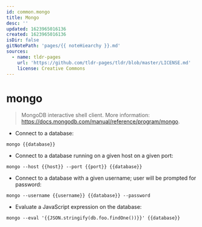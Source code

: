 ```yaml
---
id: common.mongo
title: Mongo
desc: ''
updated: 1623965016136
created: 1623965016136
isDir: false
gitNotePath: 'pages/{{ noteHiearchy }}.md'
sources:
  - name: tldr-pages
    url: 'https://github.com/tldr-pages/tldr/blob/master/LICENSE.md'
    license: Creative Commons
---
```

# mongo

> MongoDB interactive shell client.
> More information: <https://docs.mongodb.com/manual/reference/program/mongo>.

- Connect to a database:

`mongo {{database}}`

- Connect to a database running on a given host on a given port:

`mongo --host {{host}} --port {{port}} {{database}}`

- Connect to a database with a given username; user will be prompted for password:

`mongo --username {{username}} {{database}} --password`

- Evaluate a JavaScript expression on the database:

`mongo --eval '{{JSON.stringify(db.foo.findOne())}}' {{database}}`

